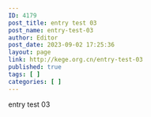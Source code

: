 ```yaml
---
ID: 4179
post_title: entry test 03
post_name: entry-test-03
author: Editor
post_date: 2023-09-02 17:25:36
layout: page
link: http://kege.org.cn/entry-test-03
published: true
tags: [ ]
categories: [ ]
---
```

entry test 03
